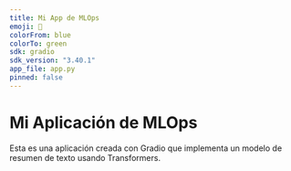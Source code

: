 ```yaml
---
title: Mi App de MLOps
emoji: 🚀
colorFrom: blue
colorTo: green
sdk: gradio
sdk_version: "3.40.1"
app_file: app.py
pinned: false
---
```


# Mi Aplicación de MLOps
Esta es una aplicación creada con Gradio que implementa un modelo de resumen de texto usando Transformers.
